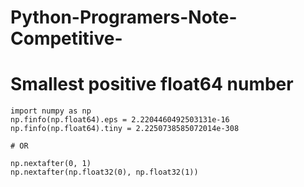 # Python-Programers-Note-Competitive-

# Smallest positive float64 number
```
import numpy as np
np.finfo(np.float64).eps = 2.2204460492503131e-16
np.finfo(np.float64).tiny = 2.2250738585072014e-308

# OR

np.nextafter(0, 1)
np.nextafter(np.float32(0), np.float32(1))

```

